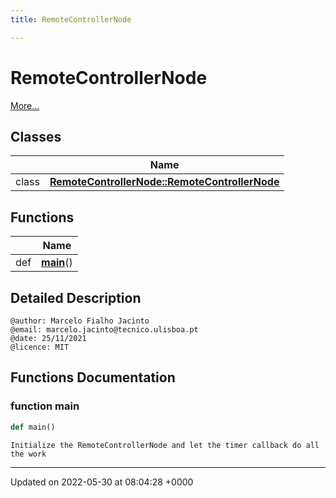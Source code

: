 ```yaml
---
title: RemoteControllerNode

---
```


# RemoteControllerNode

 [More...](#detailed-description)

## Classes

|                | Name           |
| -------------- | -------------- |
| class | **[RemoteControllerNode::RemoteControllerNode](/medusa_base/api/markdown/medusa_addons/remote_controller/Classes/classRemoteControllerNode_1_1RemoteControllerNode/)**  |

## Functions

|                | Name           |
| -------------- | -------------- |
| def | **[main](/medusa_base/api/markdown/medusa_addons/remote_controller/Namespaces/namespaceRemoteControllerNode/#function-main)**() |

## Detailed Description




```
@author: Marcelo Fialho Jacinto
@email: marcelo.jacinto@tecnico.ulisboa.pt
@date: 25/11/2021
@licence: MIT
```


## Functions Documentation

### function main

```python
def main()
```




```
Initialize the RemoteControllerNode and let the timer callback do all the work
```






-------------------------------

Updated on 2022-05-30 at 08:04:28 +0000